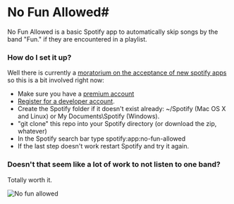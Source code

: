 # No Fun Allowed#

No Fun Allowed is a basic Spotify app to automatically skip songs by the band "Fun." if they are encountered in a playlist.

### How do I set it up? ###

Well there is currently a [moratorium on the acceptance of new spotify apps](https://developer.spotify.com/news-stories/2014/03/24/closure-of-spotify-apps-submissions/) so this is a bit involved right now:

* Make sure you have a [premium account](https://www.spotify.com/us/freetrial/)
* [Register for a developer account](https://devaccount.spotify.com/my-account/).
* Create the Spotify folder if it doesn't exist already: ~/Spotify (Mac OS X and Linux) or My Documents\Spotify (Windows).
* "git clone" this repo into your Spotify directory (or download the zip, whatever)
* In the Spotify search bar type spotify:app:no-fun-allowed
* If the last step doesn't work restart Spotify and try it again.


### Doesn't that seem like a lot of work to not listen to one band? ###

Totally worth it.

![No fun allowed](http://www.andypoorman.com/images/no-fun-allowed.png)